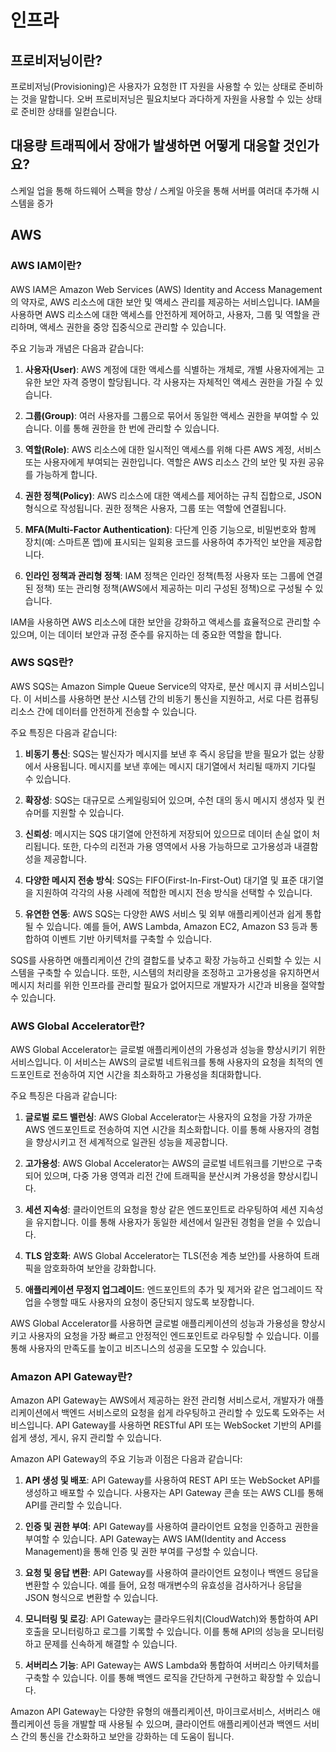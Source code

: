 # 인프라

## 프로비저닝이란?

프로비저닝(Provisioning)은 사용자가 요청한 IT 자원을 사용할 수 있는 상태로 준비하는 것을 말합니다. 오버 프로비저닝은 필요치보다 과다하게 자원을 사용할 수 있는 상태로 준비한 상태를 일컫습니다.

## 대용량 트래픽에서 장애가 발생하면 어떻게 대응할 것인가요?

스케일 업을 통해 하드웨어 스펙을 향상 / 스케일 아웃을 통해 서버를 여러대 추가해 시스템을 증가

## AWS

### AWS IAM이란?

AWS IAM은 Amazon Web Services (AWS) Identity and Access Management의 약자로, AWS 리소스에 대한 보안 및 액세스 관리를 제공하는 서비스입니다. IAM을 사용하면 AWS 리소스에 대한 액세스를 안전하게 제어하고, 사용자, 그룹 및 역할을 관리하며, 액세스 권한을 중앙 집중식으로 관리할 수 있습니다.

주요 기능과 개념은 다음과 같습니다:

1. **사용자(User)**: AWS 계정에 대한 액세스를 식별하는 개체로, 개별 사용자에게는 고유한 보안 자격 증명이 할당됩니다. 각 사용자는 자체적인 액세스 권한을 가질 수 있습니다.

2. **그룹(Group)**: 여러 사용자를 그룹으로 묶어서 동일한 액세스 권한을 부여할 수 있습니다. 이를 통해 권한을 한 번에 관리할 수 있습니다.

3. **역할(Role)**: AWS 리소스에 대한 일시적인 액세스를 위해 다른 AWS 계정, 서비스 또는 사용자에게 부여되는 권한입니다. 역할은 AWS 리소스 간의 보안 및 자원 공유를 가능하게 합니다.

4. **권한 정책(Policy)**: AWS 리소스에 대한 액세스를 제어하는 규칙 집합으로, JSON 형식으로 작성됩니다. 권한 정책은 사용자, 그룹 또는 역할에 연결됩니다.

5. **MFA(Multi-Factor Authentication)**: 다단계 인증 기능으로, 비밀번호와 함께 장치(예: 스마트폰 앱)에 표시되는 일회용 코드를 사용하여 추가적인 보안을 제공합니다.

6. **인라인 정책과 관리형 정책**: IAM 정책은 인라인 정책(특정 사용자 또는 그룹에 연결된 정책) 또는 관리형 정책(AWS에서 제공하는 미리 구성된 정책)으로 구성될 수 있습니다.

IAM을 사용하면 AWS 리소스에 대한 보안을 강화하고 액세스를 효율적으로 관리할 수 있으며, 이는 데이터 보안과 규정 준수를 유지하는 데 중요한 역할을 합니다.

### AWS SQS란?

AWS SQS는 Amazon Simple Queue Service의 약자로, 분산 메시지 큐 서비스입니다. 이 서비스를 사용하면 분산 시스템 간의 비동기 통신을 지원하고, 서로 다른 컴퓨팅 리소스 간에 데이터를 안전하게 전송할 수 있습니다.

주요 특징은 다음과 같습니다:

1. **비동기 통신**: SQS는 발신자가 메시지를 보낸 후 즉시 응답을 받을 필요가 없는 상황에서 사용됩니다. 메시지를 보낸 후에는 메시지 대기열에서 처리될 때까지 기다릴 수 있습니다.

2. **확장성**: SQS는 대규모로 스케일링되어 있으며, 수천 대의 동시 메시지 생성자 및 컨슈머를 지원할 수 있습니다.

3. **신뢰성**: 메시지는 SQS 대기열에 안전하게 저장되어 있으므로 데이터 손실 없이 처리됩니다. 또한, 다수의 리전과 가용 영역에서 사용 가능하므로 고가용성과 내결함성을 제공합니다.

4. **다양한 메시지 전송 방식**: SQS는 FIFO(First-In-First-Out) 대기열 및 표준 대기열을 지원하여 각각의 사용 사례에 적합한 메시지 전송 방식을 선택할 수 있습니다.

5. **유연한 연동**: AWS SQS는 다양한 AWS 서비스 및 외부 애플리케이션과 쉽게 통합될 수 있습니다. 예를 들어, AWS Lambda, Amazon EC2, Amazon S3 등과 통합하여 이벤트 기반 아키텍처를 구축할 수 있습니다.

SQS를 사용하면 애플리케이션 간의 결합도를 낮추고 확장 가능하고 신뢰할 수 있는 시스템을 구축할 수 있습니다. 또한, 시스템의 처리량을 조정하고 고가용성을 유지하면서 메시지 처리를 위한 인프라를 관리할 필요가 없어지므로 개발자가 시간과 비용을 절약할 수 있습니다.

### AWS Global Accelerator란?

AWS Global Accelerator는 글로벌 애플리케이션의 가용성과 성능을 향상시키기 위한 서비스입니다. 이 서비스는 AWS의 글로벌 네트워크를 통해 사용자의 요청을 최적의 엔드포인트로 전송하여 지연 시간을 최소화하고 가용성을 최대화합니다.

주요 특징은 다음과 같습니다:

1. **글로벌 로드 밸런싱**: AWS Global Accelerator는 사용자의 요청을 가장 가까운 AWS 엔드포인트로 전송하여 지연 시간을 최소화합니다. 이를 통해 사용자의 경험을 향상시키고 전 세계적으로 일관된 성능을 제공합니다.

2. **고가용성**: AWS Global Accelerator는 AWS의 글로벌 네트워크를 기반으로 구축되어 있으며, 다중 가용 영역과 리전 간에 트래픽을 분산시켜 가용성을 향상시킵니다.

3. **세션 지속성**: 클라이언트의 요청을 항상 같은 엔드포인트로 라우팅하여 세션 지속성을 유지합니다. 이를 통해 사용자가 동일한 세션에서 일관된 경험을 얻을 수 있습니다.

4. **TLS 암호화**: AWS Global Accelerator는 TLS(전송 계층 보안)를 사용하여 트래픽을 암호화하여 보안을 강화합니다.

5. **애플리케이션 무정지 업그레이드**: 엔드포인트의 추가 및 제거와 같은 업그레이드 작업을 수행할 때도 사용자의 요청이 중단되지 않도록 보장합니다.

AWS Global Accelerator를 사용하면 글로벌 애플리케이션의 성능과 가용성을 향상시키고 사용자의 요청을 가장 빠르고 안정적인 엔드포인트로 라우팅할 수 있습니다. 이를 통해 사용자의 만족도를 높이고 비즈니스의 성공을 도모할 수 있습니다.

### Amazon API Gateway란?

Amazon API Gateway는 AWS에서 제공하는 완전 관리형 서비스로서, 개발자가 애플리케이션에서 백엔드 서비스로의 요청을 쉽게 라우팅하고 관리할 수 있도록 도와주는 서비스입니다. API Gateway를 사용하면 RESTful API 또는 WebSocket 기반의 API를 쉽게 생성, 게시, 유지 관리할 수 있습니다.

Amazon API Gateway의 주요 기능과 이점은 다음과 같습니다:

1. **API 생성 및 배포**: API Gateway를 사용하여 REST API 또는 WebSocket API를 생성하고 배포할 수 있습니다. 사용자는 API Gateway 콘솔 또는 AWS CLI를 통해 API를 관리할 수 있습니다.

2. **인증 및 권한 부여**: API Gateway를 사용하여 클라이언트 요청을 인증하고 권한을 부여할 수 있습니다. API Gateway는 AWS IAM(Identity and Access Management)을 통해 인증 및 권한 부여를 구성할 수 있습니다.

3. **요청 및 응답 변환**: API Gateway를 사용하여 클라이언트 요청이나 백엔드 응답을 변환할 수 있습니다. 예를 들어, 요청 매개변수의 유효성을 검사하거나 응답을 JSON 형식으로 변환할 수 있습니다.

4. **모니터링 및 로깅**: API Gateway는 클라우드워치(CloudWatch)와 통합하여 API 호출을 모니터링하고 로그를 기록할 수 있습니다. 이를 통해 API의 성능을 모니터링하고 문제를 신속하게 해결할 수 있습니다.

5. **서버리스 기능**: API Gateway는 AWS Lambda와 통합하여 서버리스 아키텍처를 구축할 수 있습니다. 이를 통해 백엔드 로직을 간단하게 구현하고 확장할 수 있습니다.

Amazon API Gateway는 다양한 유형의 애플리케이션, 마이크로서비스, 서버리스 애플리케이션 등을 개발할 때 사용될 수 있으며, 클라이언트 애플리케이션과 백엔드 서비스 간의 통신을 간소화하고 보안을 강화하는 데 도움이 됩니다.
